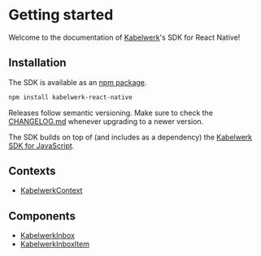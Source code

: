 # Getting started

Welcome to the documentation of [Kabelwerk](https://kabelwerk.io)'s SDK for React Native!

## Installation

The SDK is available as an [npm package](https://www.npmjs.com/package/kabelwerk-react-native).

```bash npm2yarn
npm install kabelwerk-react-native
```

Releases follow semantic versioning. Make sure to check the [CHANGELOG.md](../CHANGELOG.md) whenever upgrading to a newer version.

The SDK builds on top of (and includes as a dependency) the [Kabelwerk SDK for JavaScript](https://docs.kabelwerk.io/js/).

## Contexts

- [KabelwerkContext](./KabelwerkContext.md)

## Components

- [KabelwerkInbox](./KabelwerkInbox.md)
- [KabelwerkInboxItem](./KabelwerkInboxItem.md)
